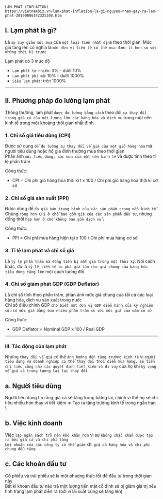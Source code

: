     
    LẠM PHÁT (INFLATION)
    https://vietnambiz.vn/lam-phat-inflation-la-gi-nguyen-nhan-gay-ra-lam-phat-20190806142325208.htm

## I. Lạm phát là gì?
  Là `sự suy giảm sức mua` của `một loại tiền nhất định` theo thời gian. Mức giá tăng lên có nghĩa là `một đơn vị tiền tệ có thể mua được ít hơn so với những thời kì trước`
  
  Lạm phát có 3 mức độ
  - `Lạm phát tự nhiên`: 0% - dưới 10%
  - `Lạm phát phi mã`: 10% - dưới 1000%
  - `Siêu lạm phát`: trên 1000%

------------------------------------------------------------------------------------------------------

## II. Phương pháp đo lường lạm phát

 Thông thường, lạm phát `được đo lường bằng cách` theo dõi `sự thay đổi trong giá cả của một lượng lớn các hàng hóa và dịch vụ` trong một nền kinh tế trong một khoảng thời gian nhất định

### 1. Chỉ số giá tiêu dùng (CPI)
  Được sử dụng `để đo lường sự thay đổi về giá của một giỏ hàng hóa` mà người tiêu dùng hoặc hộ gia đình thường mua theo thời gian \
  Phản ánh `mức tiêu dùng, sức mua của một nền kinh tế` và được tính theo tỉ lệ phần trăm
  
  Công thức: 
  - CPI = Chi phí giỏ hàng hóa thời kì t x 100 / Chi phí giỏ hàng hóa thời kì cơ sở

### 2. Chỉ số giá sản xuất (PPI)
  Được dùng để `đo giá bán trung bình của các sản phẩm trong nền kinh tế` \
  Chúng `rộng hơn CPI ở chỗ bao gồm giá của các sản phẩm đầu tư`, nhưng đồng thời `hẹp hơn ở chỗ không bao gồm dịch vụ` \
  
  Công thức: 
  - PPI = Chi phí mua hàng hiện tại x 100 / Chi phí mua hàng cơ sở

### 3. Tỉ lệ lạm phát và chỉ số giá
  Là `tỷ lệ phần trăm mà đồng tiền bị mất giá trong một thời kỳ`. Nói cách khác, đó là `tỷ lệ tiền tệ bị phá giá làm cho giá chung của hàng hóa tiêu dùng tăng lên` một cách tương đối

### 4. Chỉ số giảm phát GDP (GDP Deflator)
  Là chỉ số tính theo phần trăm, phản ánh mức giá chung của tất cả các loại hàng hóa, dịch vụ sản xuất trong nước \
  Chỉ số điều chỉnh GDP `cho biết một đơn vị GDP điển hình của kỳ nghiên cứu` `có mức giá bằng bao nhiêu phần trăm so với mức giá của năm cở sở` 
  
  Công thức: 
  - GDP Deflator = Nominal GDP x 100 / Real GDP

------------------------------------------------------------------------------------------------------------

### III. Tác động của lạm phát

  Những `thay đổi về giá` có thể `ảnh hưởng đến tăng trưởng kinh tế` vì `người tiêu dùng và doanh nghiệp có thể thay đổi thời điểm mua hàng, số tiền chi tiêu cũng như các quyết định tiết kiệm và đi vay` của họ khi `kỳ vọng về giá cả trong tương lai lại thay đổi`

## a. Người tiêu dùng
  Người tiêu dùng tin rằng giá cả sẽ tăng trong tương lai, chính vì thế họ sẽ chi tiêu nhiều hơn thay vì tiết kiệm => Tạo ra tăng trưởng kinh tế trong ngắn hạn \

## b. Việc kinh doanh
  Việc `lập ngân sách trở nên khó khăn hơn` vì sự `không chắc chắn được tạo ra bởi giá cả và chi phí tăng` \
  `Lợi nhuận của các công ty có thể giảm` khi `giá cả hàng hóa và chi phí chung đều tăng`

## c. Các khoản đầu tư
  Cổ phiếu và trái phiếu sẽ là một phương thức tốt để đầu tư trong thời gian này \
  Bất kì khoản đầu tư nào trả một lượng tiền mặt cố định sẽ bị giảm giá trị nếu tình trạng lạm phát diễn ra (bởi vì lãi suất cũng sẽ tăng lên)

